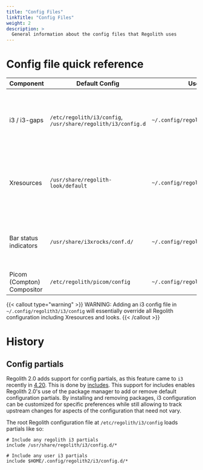 ```yaml
---
title: "Config Files"
linkTitle: "Config Files"
weight: 2
description: >
  General information about the config files that Regolith uses
---
```


# Config file quick reference

| **Component**              | **Default Config**                                           | **User Config**                       | **Notes**                                                                                                                                                                                             |
| -------------------------- | ------------------------------------------------------------ | ------------------------------------- | ----------------------------------------------------------------------------------------------------------------------------------------------------------------------------------------------------- |
| i3 / i3-gaps               | `/etc/regolith/i3/config`, `/usr/share/regolith/i3/config.d` | `~/.config/regolith3/i3`              | _Extend_ Regolith2 config by creating `config.d` and partials in the user config dir, or _globally override_ it by creating `config`. [More]({{< ref "docs/howtos/customize-i3-configuration.md" >}}) |
| Xresources                 | `/usr/share/regolith-look/default`                           | `~/.config/regolith3/Xresources`      | `~/.Xresources` is also loaded but intended for properties that may also be required in other desktop sessions. [More]({{< ref "docs/howtos/override-xres.md" >}})                                    |
| Bar status indicators      | `/usr/share/i3xrocks/conf.d/`                                | `~/.config/regolith3/i3xrocks/conf.d` | Each block has it's own file. Configs loaded in filename alphabetical order. [More]({{< ref "docs/howtos/add-remove-blocklets.md" >}})                                                                |
| Picom (Compton) Compositor | `/etc/regolith/picom/config`                                 | `~/.config/regolith3/picom/config`    | [More]({{< ref "docs/howtos/customize-compositor.md" >}})                                                                                                                                             |

{{< callout type="warning" >}}
WARNING: Adding an i3 config file in `~/.config/regolith3/i3/config` will essentially override all Regolith configuration including Xresources and looks.
{{< /callout >}}

# History

## Config partials

Regolith 2.0 adds support for config partials, as this feature came to `i3` recently in [4.20](https://i3wm.org/downloads/RELEASE-NOTES-4.20.txt). This is done by [includes](https://i3wm.org/docs/userguide.html#include). This support for includes enables Regolith 2.0's use of the package manager to add or remove default configuration partials. By installing and removing packages, i3 configuration can be customized for specific preferences while still allowing to track upstream changes for aspects of the configuration that need not vary.

The root Regolith configuration file at `/etc/regolith/i3/config` loads partials like so:

```text {filename="/etc/regolith/i3/config"}
# Include any regolith i3 partials
include /usr/share/regolith/i3/config.d/*

# Include any user i3 partials
include $HOME/.config/regolith2/i3/config.d/*
```
